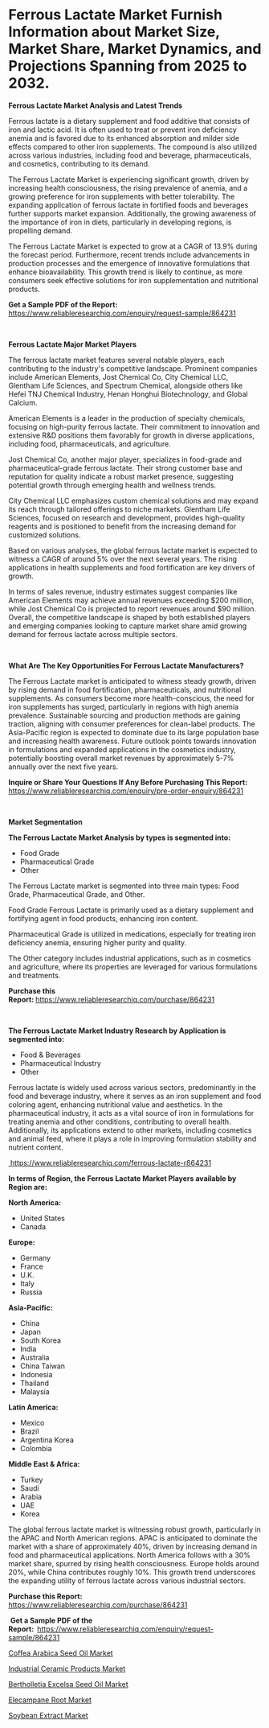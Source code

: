 <p><h1>Ferrous Lactate Market Furnish Information about Market Size, Market Share, Market Dynamics, and Projections Spanning from 2025 to 2032.</h1></p><p><strong>Ferrous Lactate Market Analysis and Latest Trends</strong></p>
<p><p>Ferrous lactate is a dietary supplement and food additive that consists of iron and lactic acid. It is often used to treat or prevent iron deficiency anemia and is favored due to its enhanced absorption and milder side effects compared to other iron supplements. The compound is also utilized across various industries, including food and beverage, pharmaceuticals, and cosmetics, contributing to its demand.</p><p>The Ferrous Lactate Market is experiencing significant growth, driven by increasing health consciousness, the rising prevalence of anemia, and a growing preference for iron supplements with better tolerability. The expanding application of ferrous lactate in fortified foods and beverages further supports market expansion. Additionally, the growing awareness of the importance of iron in diets, particularly in developing regions, is propelling demand.</p><p>The Ferrous Lactate Market is expected to grow at a CAGR of 13.9% during the forecast period. Furthermore, recent trends include advancements in production processes and the emergence of innovative formulations that enhance bioavailability. This growth trend is likely to continue, as more consumers seek effective solutions for iron supplementation and nutritional products.</p></p>
<p><strong>Get a Sample PDF of the Report:&nbsp;</strong> <a href="https://www.reliableresearchiq.com/enquiry/request-sample/864231?utm_campaign=1141&utm_medium=2&utm_source=Github&utm_content=ia&utm_term=01042025&utm_id=ferrous-lactate">https://www.reliableresearchiq.com/enquiry/request-sample/864231</a></p>
<p>&nbsp;</p>
<p><strong>Ferrous Lactate Major Market Players</strong></p>
<p><p>The ferrous lactate market features several notable players, each contributing to the industry's competitive landscape. Prominent companies include American Elements, Jost Chemical Co, City Chemical LLC, Glentham Life Sciences, and Spectrum Chemical, alongside others like Hefei TNJ Chemical Industry, Henan Honghui Biotechnology, and Global Calcium.</p><p>American Elements is a leader in the production of specialty chemicals, focusing on high-purity ferrous lactate. Their commitment to innovation and extensive R&D positions them favorably for growth in diverse applications, including food, pharmaceuticals, and agriculture. </p><p>Jost Chemical Co, another major player, specializes in food-grade and pharmaceutical-grade ferrous lactate. Their strong customer base and reputation for quality indicate a robust market presence, suggesting potential growth through emerging health and wellness trends.</p><p>City Chemical LLC emphasizes custom chemical solutions and may expand its reach through tailored offerings to niche markets. Glentham Life Sciences, focused on research and development, provides high-quality reagents and is positioned to benefit from the increasing demand for customized solutions.</p><p>Based on various analyses, the global ferrous lactate market is expected to witness a CAGR of around 5% over the next several years. The rising applications in health supplements and food fortification are key drivers of growth. </p><p>In terms of sales revenue, industry estimates suggest companies like American Elements may achieve annual revenues exceeding $200 million, while Jost Chemical Co is projected to report revenues around $90 million. Overall, the competitive landscape is shaped by both established players and emerging companies looking to capture market share amid growing demand for ferrous lactate across multiple sectors.</p></p>
<p>&nbsp;</p>
<p><strong>What Are The Key Opportunities For Ferrous Lactate Manufacturers?</strong></p>
<p><p>The Ferrous Lactate market is anticipated to witness steady growth, driven by rising demand in food fortification, pharmaceuticals, and nutritional supplements. As consumers become more health-conscious, the need for iron supplements has surged, particularly in regions with high anemia prevalence. Sustainable sourcing and production methods are gaining traction, aligning with consumer preferences for clean-label products. The Asia-Pacific region is expected to dominate due to its large population base and increasing health awareness. Future outlook points towards innovation in formulations and expanded applications in the cosmetics industry, potentially boosting overall market revenues by approximately 5-7% annually over the next five years.</p></p>
<p><strong>Inquire or Share Your Questions If Any Before Purchasing This Report:</strong> <a href="https://www.reliableresearchiq.com/enquiry/pre-order-enquiry/864231?utm_campaign=1141&utm_medium=2&utm_source=Github&utm_content=ia&utm_term=01042025&utm_id=ferrous-lactate">https://www.reliableresearchiq.com/enquiry/pre-order-enquiry/864231</a></p>
<p>&nbsp;</p>
<p><strong>Market Segmentation</strong></p>
<p><strong>The Ferrous Lactate Market Analysis by types is segmented into:</strong></p>
<p><ul><li>Food Grade</li><li>Pharmaceutical Grade</li><li>Other</li></ul></p>
<p><p>The Ferrous Lactate market is segmented into three main types: Food Grade, Pharmaceutical Grade, and Other. </p><p>Food Grade Ferrous Lactate is primarily used as a dietary supplement and fortifying agent in food products, enhancing iron content. </p><p>Pharmaceutical Grade is utilized in medications, especially for treating iron deficiency anemia, ensuring higher purity and quality. </p><p>The Other category includes industrial applications, such as in cosmetics and agriculture, where its properties are leveraged for various formulations and treatments.</p></p>
<p><strong>Purchase this Report:&nbsp;</strong><a href="https://www.reliableresearchiq.com/purchase/864231?utm_campaign=1141&utm_medium=2&utm_source=Github&utm_content=ia&utm_term=01042025&utm_id=ferrous-lactate">https://www.reliableresearchiq.com/purchase/864231</a></p>
<p>&nbsp;</p>
<p><strong>The Ferrous Lactate Market Industry Research by Application is segmented into:</strong></p>
<p><ul><li>Food & Beverages</li><li>Pharmaceutical Industry</li><li>Other</li></ul></p>
<p><p>Ferrous lactate is widely used across various sectors, predominantly in the food and beverage industry, where it serves as an iron supplement and food coloring agent, enhancing nutritional value and aesthetics. In the pharmaceutical industry, it acts as a vital source of iron in formulations for treating anemia and other conditions, contributing to overall health. Additionally, its applications extend to other markets, including cosmetics and animal feed, where it plays a role in improving formulation stability and nutrient content.</p></p>
<p><a href="https://www.reliableresearchiq.com/ferrous-lactate-r864231?utm_campaign=1141&utm_medium=2&utm_source=Github&utm_content=ia&utm_term=01042025&utm_id=ferrous-lactate">&nbsp;https://www.reliableresearchiq.com/ferrous-lactate-r864231</a></p>
<p><strong>In terms of Region, the Ferrous Lactate Market Players available by Region are:</strong></p>
<p>
    <p> <strong> North America: </strong>
        <ul>
            <li>United States</li>
            <li>Canada</li>
        </ul>
        </p> 
    <p> <strong> Europe: </strong>
        <ul>
            <li>Germany</li>
            <li>France</li>
            <li>U.K.</li>
            <li>Italy</li>
            <li>Russia</li>
        </ul>
        </p> 
    <p> <strong> Asia-Pacific: </strong>
        <ul>
            <li>China</li>
            <li>Japan</li>
            <li>South Korea</li>
            <li>India</li>
            <li>Australia</li>
            <li>China Taiwan</li>
            <li>Indonesia</li>
            <li>Thailand</li>
            <li>Malaysia</li>
        </ul>
        </p> 
    <p> <strong> Latin America: </strong>
        <ul>
            <li>Mexico</li>
            <li>Brazil</li>
            <li>Argentina Korea</li>
            <li>Colombia</li>
        </ul>
        </p> 
    <p> <strong> Middle East & Africa: </strong>
        <ul>
            <li>Turkey</li>
            <li>Saudi</li>
            <li>Arabia</li>
            <li>UAE</li>
            <li>Korea</li>
        </ul>
    </p>
    </p>
<p><p>The global ferrous lactate market is witnessing robust growth, particularly in the APAC and North American regions. APAC is anticipated to dominate the market with a share of approximately 40%, driven by increasing demand in food and pharmaceutical applications. North America follows with a 30% market share, spurred by rising health consciousness. Europe holds around 20%, while China contributes roughly 10%. This growth trend underscores the expanding utility of ferrous lactate across various industrial sectors.</p></p>
<p><strong>Purchase this Report: </strong><a href="https://www.reliableresearchiq.com/purchase/864231?utm_campaign=1141&utm_medium=2&utm_source=Github&utm_content=ia&utm_term=01042025&utm_id=ferrous-lactate">https://www.reliableresearchiq.com/purchase/864231</a></p>
<p>&nbsp;<strong>Get a Sample PDF of the Report:&nbsp;&nbsp;</strong><a href="https://www.reliableresearchiq.com/enquiry/request-sample/864231?utm_campaign=1141&utm_medium=2&utm_source=Github&utm_content=ia&utm_term=01042025&utm_id=ferrous-lactate">https://www.reliableresearchiq.com/enquiry/request-sample/864231</a></p>
<p><strong></strong></p>
<p><p><a href="https://github.com/kavechoxo/Market-Research-Report-List-1/blob/main/coffea-arabica-seed-oil-market.md?utm_campaign=1141&utm_medium=2&utm_source=Github&utm_content=ia&utm_term=01042025&utm_id=ferrous-lactate">Coffea Arabica Seed Oil Market</a></p><p><a href="https://github.com/ebalabenoot/Market-Research-Report-List-1/blob/main/industrial-ceramic-products-market.md?utm_campaign=1141&utm_medium=2&utm_source=Github&utm_content=ia&utm_term=01042025&utm_id=ferrous-lactate">Industrial Ceramic Products Market</a></p><p><a href="https://github.com/gavalegeyndt26/Market-Research-Report-List-1/blob/main/bertholletia-excelsa-seed-oil-market.md?utm_campaign=1141&utm_medium=2&utm_source=Github&utm_content=ia&utm_term=01042025&utm_id=ferrous-lactate">Bertholletia Excelsa Seed Oil Market</a></p><p><a href="https://github.com/qianyateina/Market-Research-Report-List-1/blob/main/elecampane-root-market.md?utm_campaign=1141&utm_medium=2&utm_source=Github&utm_content=ia&utm_term=01042025&utm_id=ferrous-lactate">Elecampane Root Market</a></p><p><a href="https://github.com/jensanohishi/Market-Research-Report-List-1/blob/main/soybean-extract-market.md?utm_campaign=1141&utm_medium=2&utm_source=Github&utm_content=ia&utm_term=01042025&utm_id=ferrous-lactate">Soybean Extract Market</a></p></p>